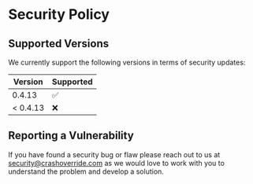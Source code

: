 # Security Policy

## Supported Versions

We currently support the following versions in terms of security updates:

| Version  | Supported          |
| -------- | ------------------ |
| 0.4.13   | :white_check_mark: |
| < 0.4.13 | :x:                |

## Reporting a Vulnerability

If you have found a security bug or flaw please reach out to us at
[security@crashoverride.com](mailto:security@crashoverride.com) as
we would love to work with you to understand the problem and develop
a solution.
